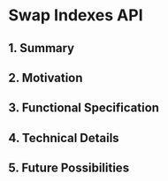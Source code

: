 # Swap Indexes API

## 1. Summary
## 2. Motivation
## 3. Functional Specification
## 4. Technical Details
## 5. Future Possibilities